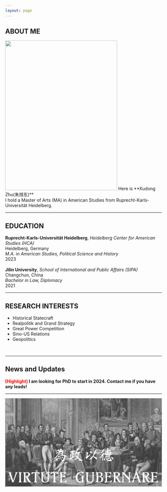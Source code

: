 ```yaml
---
layout: page
---
```


## ABOUT ME
<img src="https://x-zhu01.github.io/1.png" class="floatpic" width="360" height="480">
Here is **Xudong Zhu(朱旭东)**
<br>
I hold a Master of Arts (MA) in American Studies from Ruprecht-Karls-Universität Heidelberg.
<br>
<hr>

## EDUCATION

**Ruprecht-Karls-Universität Heidelberg**, *Heidelberg Center for American Studies (HCA)* <br> 
Heidelberg, Germany <br>
*M.A. in American Studies, Political Science and History*<br>
2023 
<br><br>
**Jilin University**, *School of International and Public Affairs (SIPA)*<br>
Changchun, China <br>
*Bachelor in Law, Diplomacy* <br>
2021 <br>
<hr>

## RESEARCH INTERESTS

- Historical Statecraft
- Realpolitik and Grand Strategy
- Great Power Competition
- Sino-US Relations
- Geopolitics

<br>
<hr>

## News and Updates

**<font color='red'>[Highlight]</font> I am looking for PhD to start in 2024. Contact me if you have any leads!**<br>
<hr>

![Desktop View](images/wk.png)
